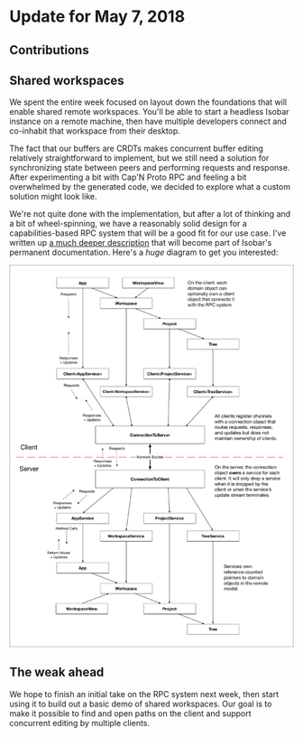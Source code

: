 # Update for May 7, 2018

## Contributions

## Shared workspaces

We spent the entire week focused on layout down the foundations that will enable shared remote workspaces. You'll be able to start a headless Isobar instance on a remote machine, then have multiple developers connect and co-inhabit that workspace from their desktop.

The fact that our buffers are CRDTs makes concurrent buffer editing relatively straightforward to implement, but we still need a solution for synchronizing state between peers and performing requests and response. After experimenting a bit with Cap'N Proto RPC and feeling a bit overwhelmed by the generated code, we decided to explore what a custom solution might look like.

We're not quite done with the implementation, but after a lot of thinking and a bit of wheel-spinning, we have a reasonably solid design for a capabilities-based RPC system that will be a good fit for our use case. I've written up [a much deeper description](https://github.com/siberianmh/isobar/blob/shared-workspaces/docs/architecture/002_shared_workspaces.md) that will become part of Isobar's permanent documentation. Here's a *huge* diagram to get you interested:

![RPC Diagram](../images/rpc.png)

## The weak ahead

We hope to finish an initial take on the RPC system next week, then start using it to build out a basic demo of shared workspaces. Our goal is to make it possible to find and open paths on the client and support concurrent editing by multiple clients.
